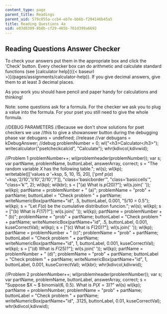 ```yaml
---
content_type: page
parent_title: Readings
parent_uid: 579c055a-ccb4-eb7e-bb6b-f294146b45a5
title: Reading Questions 4a
uid: e03d8309-8b8b-cf29-465b-701d399a6692
---
```


Reading Questions Answer Checker
--------------------------------

To check your answers put them in the appropriate box and click the 'Check' button. Every checker box can do arithmetic and calculate standard functions (see [calculator help]({{< baseurl >}}/pages/assignments/calculator-help)). If you give decimal answers, give them to at least 3 decimal places.

As you work you should have pencil and paper handy for calculations and thinking!

Note: some questions ask for a formula. For the checker we ask you to plug a value into the formula. For your pset you still need to give the whole formula.

//DEBUG PARAMETERS //Because we don't show solutions for pset checkers we use //this to give a showanswer button during the debugging phase var debugans = undefined; //release //var debugans = kDebugAnswer; //debug problemNumber = 0; wl("\<h3>Calculator\</h3>"); writecalculator("psetcheckcalcid", "Calculate"); whr(kdivcol,kdivwid);

//Problem 1 problemNumber++; wl(problemheader(problemNumber)); var s; var partName, problemName, buttonLabel, answerArray, correct; s = "The random variable $X$ has the following table."; wl(s); wl(kp); writetable(\[\['values $a$ '+ksp, 5, 10, 15, 20\], \['pmf $p(a)$ '+ksp,'2/10','1/10','2/10','?'\]\], "class='basicborder'", "class='basiccells'", "class='k'", 2); wl(kp); wl(kbr); s = \["(a) What is $p(20)$?"\]; wl(s.join(' ')); wl(kp); partName = problemNumber + " (a)"; problemName = "prob" + partName; buttonLabel = "Check problem " + partName; writeNumericBox(partName+"id", .5, buttonLabel, 0.001, "5/10 = 0.5"); wl(kp); s = "Let $F(a)$ be the cumulative distribution funcion."; wl(s); wl(kp); s = \["(b) What is $F(17)$?"\]; wl(s.join(' ')); wl(kp); partName = problemNumber + " (b)"; problemName = "prob" + partName; buttonLabel = "Check problem " + partName; writeNumericBox(partName+"id", .5, buttonLabel, 0.001, kuseCorrectVal); wl(kp); s = \["(c) What is $F(20)$?"\]; wl(s.join(' ')); wl(kp); partName = problemNumber + " (c)"; problemName = "prob" + partName; buttonLabel = "Check problem " + partName; writeNumericBox(partName+"id", 1, buttonLabel, 0.001, kuseCorrectVal); wl(kp); s = \["(d) What is $F(25)$?"\]; wl(s.join(' ')); wl(kp); partName = problemNumber + " (d)"; problemName = "prob" + partName; buttonLabel = "Check problem " + partName; writeNumericBox(partName+"id", 1, buttonLabel, 0.001, kuseCorrectVal); wl(kbr); whr(kdivcol,kdivwid);

//Problem 2 problemNumber++; wl(problemheader(problemNumber)); var s; var partName, problemName, buttonLabel, answerArray, correct; s = "Suppose $X ~ $ binomial(6, 0.5). What is $P(X=3)$?" wl(s) wl(kp); partName = problemNumber; problemName = "prob" + partName; buttonLabel = "Check problem " + partName; writeNumericBox(partName+"id", .3125, buttonLabel, 0.01, kuseCorrectVal); whr(kdivcol,kdivwid);